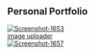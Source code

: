 ## Personal Portfolio

<a href="https://ibb.co/NpWh0x0"><img src="https://i.ibb.co/mthsnJn/Screenshot-1653.png" alt="Screenshot-1653" border="0"></a><br /><a target='_blank' href='https://imgbb.com/'>image uploader</a><br />
<a href="https://ibb.co/yBZv8ds"><img src="https://i.ibb.co/YT1ntPj/Screenshot-1657.png" alt="Screenshot-1657" border="0"></a>


